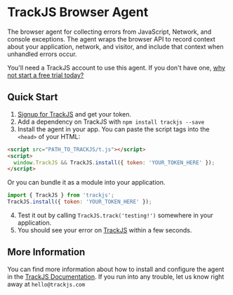TrackJS Browser Agent
===============

The browser agent for collecting errors from JavaScript, Network, and console
exceptions. The agent wraps the browser API to record context about your
application, network, and visitor, and include that context when unhandled
errors occur.

You'll need a TrackJS account to use this agent. If you don't have one, [why not
start a free trial today?](https://trackjs.com/signup)

## Quick Start

1. [Signup for TrackJS](https://trackjs.com/signup) and get your token.
2. Add a dependency on TrackJS with `npm install trackjs --save`
3. Install the agent in your app. You can paste the script tags into the
`<head>` of your HTML:

```html
<script src="PATH_TO_TRACKJS/t.js"></script>
<script>
  window.TrackJS && TrackJS.install({ token: 'YOUR_TOKEN_HERE' });
</script>
```

Or you can bundle it as a module into your application.

```javascript
import { TrackJS } from 'trackjs';
TrackJS.install({ token: 'YOUR_TOKEN_HERE' });
```

4. Test it out by calling `TrackJS.track('testing!')` somewhere in your
application.
5. You should see your error on [TrackJS](https://my.trackjs.com/recent) within
a few seconds.


## More Information

You can find more information about how to install and configure the agent in
the [TrackJS Documentation](https://docs.trackjs.com/). If you run into any
trouble, let us know right away at `hello@trackjs.com`

